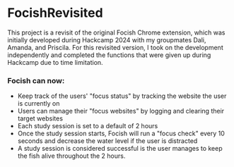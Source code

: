 # FocishRevisited

This project is a revisit of the original Focish Chrome extension, which was initially developed during Hackcamp 2024 with my groupmates Dali, Amanda, and Priscila. For this revisited version, I took on the development independently and completed the functions that were given up during Hackcamp due to time limitation.

### Focish can now:
* Keep track of the users' "focus status" by tracking the website the user is currently on
* Users can manage their "focus websites" by logging and clearing their target websites
* Each study session is set to a default of 2 hours
* Once the study session starts, Focish will run a "focus check" every 10 seconds and decrease the water level if the user is distracted
* A study session is considered successful is the user manages to keep the fish alive throughout the 2 hours.
